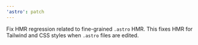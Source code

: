 ```yaml
---
'astro': patch
---
```


Fix HMR regression related to fine-grained `.astro` HMR. This fixes HMR for Tailwind and CSS styles when `.astro` files are edited.
